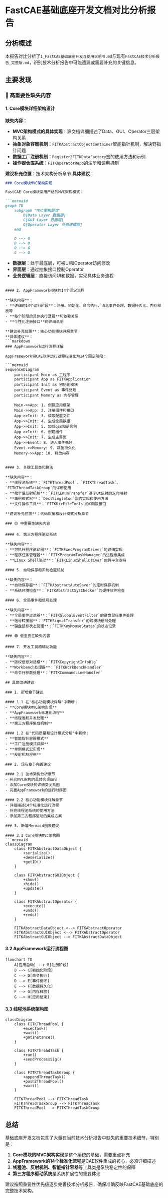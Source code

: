 # FastCAE基础底座开发文档对比分析报告

## 分析概述

本报告对比分析了`1_FastCAE基础底座开发与使用说明书.md`与现有`FastCAE技术分析报告_完整版.md`，识别技术分析报告中可能遗漏或需要补充的关键信息。

## 主要发现

### 🔴 高重要性缺失内容

#### 1. Core模块详细架构设计

**缺失内容**：
- **MVC架构模式的具体实现**：源文档详细描述了Data、GUI、Operator三层架构关系
- **抽象对象容器机制**：`FITKAbstractObjectContainer`智能指针机制，解决野指针问题
- **数据工厂注册机制**：`Register2FITKDataFactory`宏的使用方法和示例
- **操作器仓库系统**：`FITKOperatorRepo`的注册和调用机制

**建议补充位置**：技术架构分析章节
**具体建议**：
```markdown
### Core模块MVC架构实现

FastCAE Core模块采用严格的MVC架构模式：

```mermaid
graph TB
    subgraph "MVC架构层次"
        D[Data Layer 数据层]
        G[GUI Layer 界面层]
        O[Operator Layer 业务逻辑层]
    end
    
    D --> G
    D --> O
    O --> G
    G --> O
```

- **数据层**：处于最底层，可被UI和Operator访问修改
- **界面层**：通过抽象接口控制Operator
- **业务逻辑层**：直接访问UI和数据，实现具体业务流程
```

#### 2. AppFramework模块的14个固定流程

**缺失内容**：
- **详细的14个运行阶段**：注册、初始化、命令执行、消息事件处理、数据持久化、内存释放等
- **每个阶段的具体执行逻辑**和依赖关系
- **个性化注册接口**的详细说明

**建议补充位置**：核心功能模块详解章节
**具体建议**：
```markdown
### AppFramework运行流程详解

AppFramework将CAE软件运行过程标准化为14个固定阶段：

```mermaid
sequenceDiagram
    participant Main as 主程序
    participant App as FITKApplication
    participant Init as 初始化模块
    participant Event as 事件处理
    participant Memory as 内存管理
    
    Main->>App: 1. 创建应用框架
    Main->>App: 2. 注册组件和接口
    App->>Init: 3. 读取配置文件
    App->>Init: 4. 生成全局数据
    App->>Init: 5. 加载qss和语言包
    App->>Init: 6. 创建组件
    App->>Init: 7. 生成主界面
    App->>Event: 8. 进入事件循环
    Event->>Memory: 9. 数据持久化
    Memory->>App: 10. 释放内存
```
```

#### 3. 关键工具类和算法

**缺失内容**：
- **线程池系统**：`FITKThreadPool`、`FITKThreadTask`、`FITKThreadTaskGroup`的详细使用
- **枚举值反射机制**：`FITKEnumTransfer`基于Qt反射的双向映射
- **单例模式宏**：`DeclSingleton`宏的实现和使用方法
- **文件操作工具**：`FITKDirFileTools`的C函数接口

**建议补充位置**：代码质量和设计模式分析章节

### 🟡 中重要性缺失内容

#### 4. 第三方程序驱动系统

**缺失内容**：
- **可执行程序驱动器**：`FITKExecProgramDriver`的详细实现
- **程序任务管理器**：`FITKProgramTaskManager`的进程级集成
- **Linux Shell驱动**：`FITKLinuxShellDriver`的跨平台支持

#### 5. 自动保存和系统检查机制

**缺失内容**：
- **自动保存器**：`FITKAbstractAutoSaver`的定时保存机制
- **系统环境检查**：`FITKAbstractSysChecker`的硬件软件检查

#### 6. 全局事件和信号处理

**缺失内容**：
- **全局事件过滤器**：`FITKGlobalEventFilter`的键盘鼠标事件处理
- **信号转接器**：`FITKSignalTransfer`的跨模块信号处理
- **键盘鼠标状态管理**：`FITKKeyMouseStates`的状态记录

### 🟢 低重要性缺失内容

#### 7. 开发工具和辅助功能

**缺失内容**：
- **版权信息对话框**：`FITKCopyrigntInfoDlg`
- **Workbench处理器**：`FITKWorkBenchHandler`
- **命令行参数处理**：`FITKCommandLineHandler`

## 具体改进建议

### 1. 新增章节建议

#### 1.1 在"核心功能模块详解"中新增：
- **Core模块MVC架构实现**
- **AppFramework标准化流程**
- **线程池和并发处理**
- **第三方程序集成机制**

#### 1.2 在"代码质量和设计模式分析"中新增：
- **智能指针容器模式**
- **工厂注册模式详解**
- **单例模式宏实现**
- **反射机制应用**

### 2. 现有章节完善建议

#### 2.1 技术架构分析章节
- 补充MVC架构的具体实现细节
- 添加Core模块的详细类关系图
- 完善AppFramework的运行时序图

#### 2.2 核心功能模块详解章节
- 详细描述14个标准化运行流程
- 补充线程池系统的使用方法
- 添加第三方程序驱动的集成方案

### 3. 新增Mermaid图表建议

#### 3.1 Core模块MVC架构图
```mermaid
classDiagram
    class FITKAbstractDataObject {
        +serialize()
        +deserialize()
        +getID()
    }
    
    class FITKAbstractGUIObject {
        +show()
        +hide()
        +update()
    }
    
    class FITKAbstractOperator {
        +execute()
        +undo()
        +redo()
    }
    
    FITKAbstractDataObject <--> FITKAbstractOperator
    FITKAbstractGUIObject <--> FITKAbstractOperator
    FITKAbstractGUIObject --> FITKAbstractDataObject
```

#### 3.2 AppFramework运行流程图
```mermaid
flowchart TD
    A[应用启动] --> B[注册阶段]
    B --> C[初始化阶段]
    C --> D[命令执行]
    D --> E[事件循环]
    E --> F[数据持久化]
    F --> G[内存释放]
    G --> H[应用结束]
```

#### 3.3 线程池系统架构图
```mermaid
classDiagram
    class FITKThreadPool {
        +execTask()
        +wait()
        +getInstance()
    }
    
    class FITKThreadTask {
        +run()
        +sendProcessSig()
    }
    
    class FITKThreadTaskGroup {
        +appendThreadTask()
        +push2ThreadPool()
        +wait()
    }
    
    FITKThreadPool --> FITKThreadTask
    FITKThreadTaskGroup --> FITKThreadTask
    FITKThreadPool --> FITKThreadTaskGroup
```

## 总结

基础底座开发文档包含了大量在当前技术分析报告中缺失的重要技术细节，特别是：

1. **Core模块的MVC架构实现**是整个系统的基础，需要重点补充
2. **AppFramework的14个标准化流程**是CAE软件集成的核心，必须详细描述
3. **线程池、反射机制、智能指针容器**等工具类是系统稳定性的保障
4. **第三方程序驱动系统**是系统扩展性的重要体现

建议按照重要性优先级逐步完善技术分析报告，确保准确反映FastCAE基础底座的完整技术架构。
